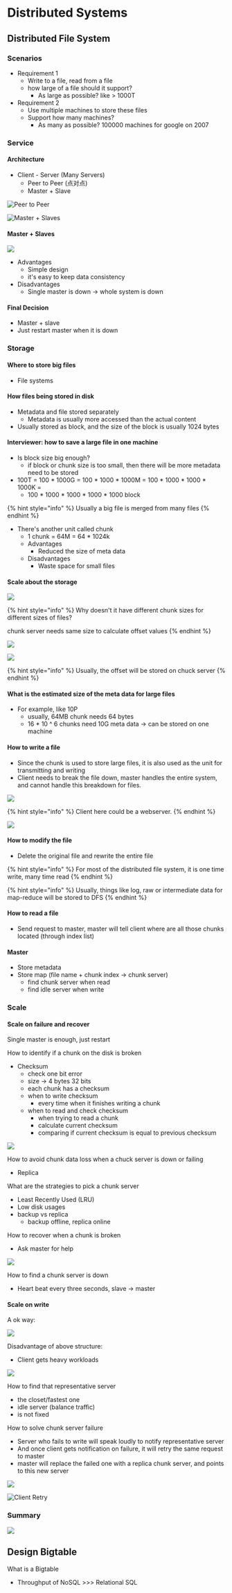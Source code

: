 # Distributed Systems

## Distributed File System

### Scenarios

* Requirement 1
  * Write to a file, read from a file
  * how large of a file should it support?
    * As large as possible? like &gt; 1000T
* Requirement 2
  * Use multiple machines to store these files
  * Support how many machines?
    * As many as possible? 100000 machines for google on 2007

### Service

#### Architecture

* Client - Server \(Many Servers\)
  * Peer to Peer \(点对点\) 
  * Master + Slave

![Peer to Peer](../../.gitbook/assets/screen-shot-2020-04-03-at-8.54.30-pm.png)

![Master + Slaves](../../.gitbook/assets/screen-shot-2020-04-03-at-8.57.08-pm.png)

#### Master + Slaves

![](../../.gitbook/assets/screen-shot-2020-04-03-at-8.59.59-pm.png)

* Advantages
  * Simple design
  * it's easy to keep data consistency
* Disadvantages
  * Single master is down -&gt; whole system is down

#### Final Decision

* Master + slave
* Just restart master when it is down

### Storage

#### Where to store big files

* File systems

#### How files being stored in disk

* Metadata and file stored separately
  * Metadata is usually more accessed than the actual content
* Usually stored as block, and the size of the block is usually 1024 bytes

#### Interviewer: how to save a large file in one machine

* Is block size big enough?
  * if block or chunk size is too small, then there will be more metadata need to be stored
* 100T = 100 \* 1000G = 100 \* 1000 \* 1000M = 100 \* 1000 \* 1000 \* 1000K = 
  * 100 \* 1000 \* 1000 \* 1000 \* 1000 block

{% hint style="info" %}
Usually a big file is merged from many files
{% endhint %}

* There's another unit called chunk
  * 1 chunk = 64M = 64 \* 1024k
  * Advantages
    * Reduced the size of meta data
  * Disadvantages
    * Waste space for small files

#### Scale about the storage

![](../../.gitbook/assets/screen-shot-2020-04-03-at-10.25.36-pm.png)

{% hint style="info" %}
Why doesn't it have different chunk sizes for different sizes of files?

chunk server needs same size to calculate offset values
{% endhint %}

![](../../.gitbook/assets/screen-shot-2020-04-04-at-3.06.39-pm.png)

![](../../.gitbook/assets/screen-shot-2020-11-29-at-21.37.40.png)

{% hint style="info" %}
Usually, the offset will be stored on chuck server
{% endhint %}

#### What is the estimated size of the meta data for large files

* For example, like 10P
  * usually, 64MB chunk needs 64 bytes
  * 16 \* 10 ^ 6 chunks need 10G meta data -&gt; can be stored on one machine 

#### How to write a file

* Since the chunk is used to store large files, it is also used as the unit for transmitting and writing
* Client needs to break the file down, master handles the entire system, and cannot handle this breakdown for files.

![](../../.gitbook/assets/screen-shot-2020-04-04-at-3.24.07-pm.png)

{% hint style="info" %}
Client here could be a webserver.
{% endhint %}

![](../../.gitbook/assets/screen-shot-2020-04-04-at-3.26.42-pm.png)

#### How to modify the file

* Delete the original file and rewrite the entire file

{% hint style="info" %}
For most of the distributed file system, it is one time write, many time read
{% endhint %}

{% hint style="info" %}
Usually, things like log, raw or intermediate data for map-reduce will be stored to DFS
{% endhint %}

#### How to read a file

* Send request to master, master will tell client where are all those chunks located \(through index list\)

#### Master

* Store metadata
* Store map \(file name + chunk index -&gt; chunk server\)
  * find chunk server when read
  * find idle server when write

### Scale

#### Scale on failure and recover

Single master is enough, just restart

How to identify if a chunk on the disk is broken

* Checksum
  * check one bit error
  * size -&gt; 4 bytes 32 bits
  * each chunk has a checksum
  * when to write checksum
    * every time when it finishes writing a chunk
  * when to read and check checksum
    * when trying to read a chunk
    * calculate current checksum
    * comparing if current checksum is equal to previous checksum

![](../../.gitbook/assets/screen-shot-2020-11-29-at-22.01.32.png)

How to avoid chunk data loss when a chuck server is down or failing

* Replica

What are the strategies to pick a chunk server

* Least Recently Used \(LRU\)
* Low disk usages
* backup vs replica
  * backup offline, replica online

How to recover when a chunk is broken

* Ask master for help

![](../../.gitbook/assets/screen-shot-2020-04-04-at-4.25.46-pm.png)

How to find a chunk server is down

* Heart beat every three seconds, slave -&gt; master

#### Scale on write

A ok way:

![](../../.gitbook/assets/screen-shot-2020-04-04-at-4.36.31-pm.png)

Disadvantage of above structure:

* Client gets heavy workloads

![](../../.gitbook/assets/screen-shot-2020-04-04-at-4.39.41-pm.png)

How to find that representative server

* the closet/fastest one
* idle server \(balance traffic\)
* is not fixed

How to solve chunk server failure

* Server who fails to write will speak loudly to notify representative server
* And once client gets notification on failure, it will retry the same request to master
* master will replace the failed one with a replica chunk server, and points to this new server

![](../../.gitbook/assets/screen-shot-2020-04-04-at-4.51.54-pm.png)

![Client Retry](../../.gitbook/assets/screen-shot-2020-04-04-at-4.53.01-pm.png)

### Summary

![](../../.gitbook/assets/screen-shot-2020-04-04-at-4.59.16-pm.png)

## Design Bigtable

What is a Bigtable

* Throughput of NoSQL &gt;&gt;&gt; Relational SQL



